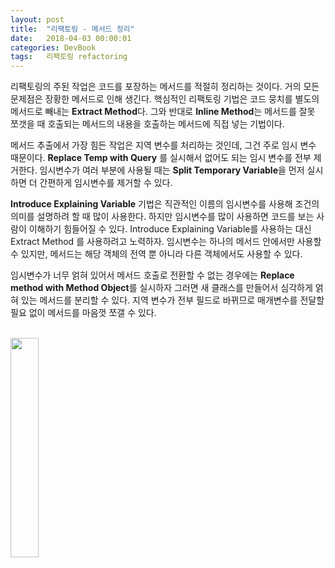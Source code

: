 ```yaml
---
layout: post
title:  "리팩토링 - 메서드 정리"
date:   2018-04-03 00:00:01
categories: DevBook
tags:	리팩토링 refactoring 
---
```


리팩토링의 주된 작업은 코드를 포장하는 메서드를 적절히 정리하는 것이다. 거의 모든 문제점은 장황한 메서드로 인해 생긴다. 핵심적인 리팩토링 기법은 코드 뭉치를 별도의 메서드로 빼내는 **Extract Method**다. 그와 반대로 **Inline Method**는 메서드를 잘못 쪼갯을 때 호출되는 메서드의 내용을 호출하는 메서드에 직접 넣는 기법이다. 

메서드 추출에서 가장 힘든 작업은 지역 변수를 처리하는 것인데, 그건 주로 임시 변수 때문이다. **Replace Temp with Query** 를 실시해서 없어도 되는 임시 변수를 전부 제거한다. 임시변수가 여러 부분에 사용될 때는 **Split Temporary Variable**을 먼저 실시하면 더 간편하게 임시변수를 제거할 수 있다. 

**Introduce Explaining Variable** 기법은 직관적인 이름의 임시변수를 사용해 조건의 의미를 설명하려 할 때 많이 사용한다. 하지만 임시변수를 많이 사용하면 코드를 보는 사람이 이해하기 힘들어질 수 있다. Introduce Explaining Variable를 사용하는 대신 Extract Method 를 사용하려고 노력하자. 임시변수는 하나의 메서드 안에서만 사용할 수 있지만, 메서드는 해당 객체의 전역 뿐 아니라 다른 객체에서도 사용할 수 있다. 

임시변수가 너무 얽혀 있어서 메서드 호출로 전환할 수 없는 경우에는 **Replace method with Method Object**를 실시하자 그러면 새 클래스를 만들어서 심각하게 얽혀 있는 메서드를 분리할 수 있다. 지역 변수가 전부 필드로 바뀌므로 매개변수를 전달할 필요 없이 메서드를 마음껏 쪼갤 수 있다. 

<br/>

<a href="http://www.aladin.co.kr/shop/wproduct.aspx?ItemId=20793053">
  <img class="book" style="width: 30%; height: 30%" src="http://image.aladin.co.kr/product/2079/30/cover/8979149719_1.jpg"/>
</a>

